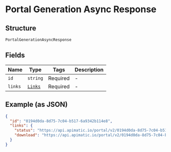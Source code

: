 
# Portal Generation Async Response

## Structure

`PortalGenerationAsyncResponse`

## Fields

| Name | Type | Tags | Description |
|  --- | --- | --- | --- |
| `id` | `string` | Required | - |
| `links` | [`Links`](../../doc/models/links.md) | Required | - |

## Example (as JSON)

```json
{
  "id": "0194d0da-8d75-7c04-b517-6a9342b114e8",
  "links": {
    "status": "https://api.apimatic.io/portal/v2/0194d0da-8d75-7c04-b517-6a9342b114e8/status",
    "download": "https://api.apimatic.io/portal/v2/0194d0da-8d75-7c04-b517-6a9342b114e8/download"
  }
}
```

